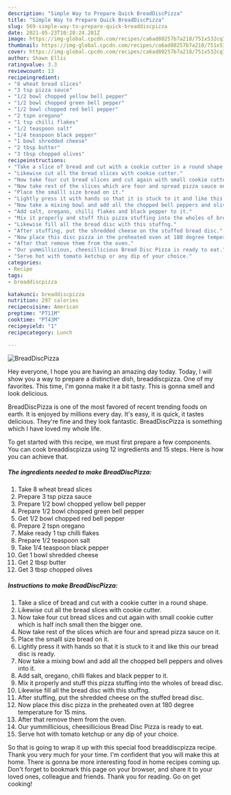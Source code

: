 ```yaml
---
description: "Simple Way to Prepare Quick BreadDiscPizza"
title: "Simple Way to Prepare Quick BreadDiscPizza"
slug: 569-simple-way-to-prepare-quick-breaddiscpizza
date: 2021-05-23T10:28:24.281Z
image: https://img-global.cpcdn.com/recipes/ca6ad80257b7a218/751x532cq70/breaddiscpizza-recipe-main-photo.jpg
thumbnail: https://img-global.cpcdn.com/recipes/ca6ad80257b7a218/751x532cq70/breaddiscpizza-recipe-main-photo.jpg
cover: https://img-global.cpcdn.com/recipes/ca6ad80257b7a218/751x532cq70/breaddiscpizza-recipe-main-photo.jpg
author: Shawn Ellis
ratingvalue: 3.3
reviewcount: 13
recipeingredient:
- "8 wheat bread slices"
- "3 tsp pizza sauce"
- "1/2 bowl chopped yellow bell pepper"
- "1/2 bowl chopped green bell pepper"
- "1/2 bowl chopped red bell pepper"
- "2 tspn oregano"
- "1 tsp chilli flakes"
- "1/2 teaspoon salt"
- "1/4 teaspoon black pepper"
- "1 bowl shredded cheese"
- "2 tbsp butter"
- "3 tbsp chopped olives"
recipeinstructions:
- "Take a slice of bread and cut with a cookie cutter in a round shape."
- "Likewise cut all the bread slices with cookie cutter."
- "Now take four cut bread slices and cut again with small cookie cutter which is half inch small then the bigger one."
- "Now take rest of the slices which are four and spread pizza sauce on it."
- "Place the smalll size bread on it."
- "Lightly press it with hands so that it is stuck to it and like this our bread disc is ready."
- "Now take a mixing bowl and add all the chopped bell peppers and olives into it."
- "Add salt, oregano, chilli flakes and black pepper to it."
- "Mix it properly and stuff this pizza stuffing into the wholes of bread disc."
- "Likewise fill all the bread disc with this stuffng."
- "After stuffing, put the shredded cheese on the stuffed bread disc."
- "Now place this disc pizza in the preheated oven at 180 degree temperature for 15 mins."
- "After that remove them from the oven."
- "Our yummillicious, cheesillicious Bread Disc Pizza is ready to eat."
- "Serve hot with tomato ketchup or any dip of your choice."
categories:
- Recipe
tags:
- breaddiscpizza

katakunci: breaddiscpizza 
nutrition: 297 calories
recipecuisine: American
preptime: "PT11M"
cooktime: "PT43M"
recipeyield: "1"
recipecategory: Lunch

---
```



![BreadDiscPizza](https://img-global.cpcdn.com/recipes/ca6ad80257b7a218/751x532cq70/breaddiscpizza-recipe-main-photo.jpg)

Hey everyone, I hope you are having an amazing day today. Today, I will show you a way to prepare a distinctive dish, breaddiscpizza. One of my favorites. This time, I'm gonna make it a bit tasty. This is gonna smell and look delicious.



BreadDiscPizza is one of the most favored of recent trending foods on earth. It is enjoyed by millions every day. It's easy, it is quick, it tastes delicious. They're fine and they look fantastic. BreadDiscPizza is something which I have loved my whole life.


To get started with this recipe, we must first prepare a few components. You can cook breaddiscpizza using 12 ingredients and 15 steps. Here is how you can achieve that.

<!--inarticleads1-->

##### The ingredients needed to make BreadDiscPizza:

1. Take 8 wheat bread slices
1. Prepare 3 tsp pizza sauce
1. Prepare 1/2 bowl chopped yellow bell pepper
1. Prepare 1/2 bowl chopped green bell pepper
1. Get 1/2 bowl chopped red bell pepper
1. Prepare 2 tspn oregano
1. Make ready 1 tsp chilli flakes
1. Prepare 1/2 teaspoon salt
1. Take 1/4 teaspoon black pepper
1. Get 1 bowl shredded cheese
1. Get 2 tbsp butter
1. Get 3 tbsp chopped olives




<!--inarticleads2-->

##### Instructions to make BreadDiscPizza:

1. Take a slice of bread and cut with a cookie cutter in a round shape.
1. Likewise cut all the bread slices with cookie cutter.
1. Now take four cut bread slices and cut again with small cookie cutter which is half inch small then the bigger one.
1. Now take rest of the slices which are four and spread pizza sauce on it.
1. Place the smalll size bread on it.
1. Lightly press it with hands so that it is stuck to it and like this our bread disc is ready.
1. Now take a mixing bowl and add all the chopped bell peppers and olives into it.
1. Add salt, oregano, chilli flakes and black pepper to it.
1. Mix it properly and stuff this pizza stuffing into the wholes of bread disc.
1. Likewise fill all the bread disc with this stuffng.
1. After stuffing, put the shredded cheese on the stuffed bread disc.
1. Now place this disc pizza in the preheated oven at 180 degree temperature for 15 mins.
1. After that remove them from the oven.
1. Our yummillicious, cheesillicious Bread Disc Pizza is ready to eat.
1. Serve hot with tomato ketchup or any dip of your choice.




So that is going to wrap it up with this special food breaddiscpizza recipe. Thank you very much for your time. I'm confident that you will make this at home. There is gonna be more interesting food in home recipes coming up. Don't forget to bookmark this page on your browser, and share it to your loved ones, colleague and friends. Thank you for reading. Go on get cooking!
